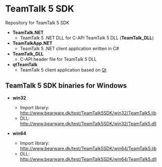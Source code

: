 # TeamTalk 5 SDK

Repository for TeamTalk 5 SDK

* **TeamTalk.NET**
  * TeamTalk 5 .NET DLL for C-API TeamTalk 5 DLL (**TeamTalk_DLL**)
* **TeamTalkApp.NET**
  * TeamTalk 5 .NET client application written in C#
* **TeamTalk_DLL**
  * C-API header file for TeamTalk 5 DLL
* **qtTeamTalk**
  * TeamTalk 5 client application based on [Qt](http://www.qt-project.org)

## TeamTalk 5 SDK binaries for Windows

* **win32**
  * Import library: http://www.bearware.dk/test/TeamTalk5SDK/win32/TeamTalk5.lib
  * DLL: http://www.bearware.dk/test/TeamTalk5SDK/win32/TeamTalk5.dll

* **win64**
  * Import library: http://www.bearware.dk/test/TeamTalk5SDK/win64/TeamTalk5.lib
  * DLL: http://www.bearware.dk/test/TeamTalk5SDK/win64/TeamTalk5.dll

